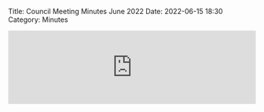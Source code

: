 Title: Council Meeting Minutes June 2022
Date: 2022-06-15 18:30
Category: Minutes

<embed width=100% style="height: -webkit-fill-available" src="https://docs.google.com/document/d/e/2PACX-1vS-IkLv4o4LzHtJgi9ASEKJbZGuzjSR9iaY-9rfKkqacvBoTmP7MM_rS68g_ZGxtIN8lnjcOhcS8tzQ/pub?embedded=true"></embed>
